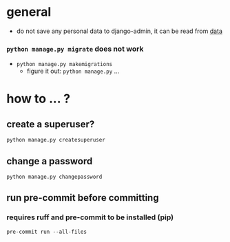 # general
- do not save any personal data to django-admin, it can be read from [data](db.sqlite3)
### `python manage.py migrate` does not work	
- `python manage.py makemigrations`
	- figure it out: `python manage.py` ...

# how to ... ?
## create a superuser?
`python manage.py createsuperuser`
## change a password
`python manage.py changepassword` 
## run pre-commit before committing
### requires ruff and pre-commit to be installed (pip)

`pre-commit run --all-files`

